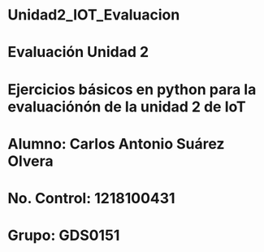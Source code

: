 # Unidad2_IOT_Evaluacion
# Evaluación Unidad 2
# Ejercicios básicos en python para la evaluaciónón de la unidad 2 de IoT
# Alumno: Carlos Antonio Suárez Olvera
# No. Control: 1218100431
# Grupo: GDS0151
